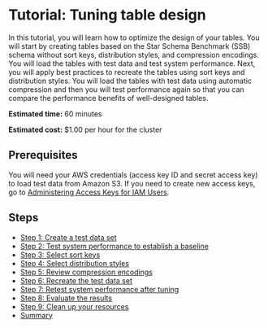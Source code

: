 # Tutorial: Tuning table design<a name="tutorial-tuning-tables"></a>

In this tutorial, you will learn how to optimize the design of your tables\. You will start by creating tables based on the Star Schema Benchmark \(SSB\) schema without sort keys, distribution styles, and compression encodings\. You will load the tables with test data and test system performance\. Next, you will apply best practices to recreate the tables using sort keys and distribution styles\. You will load the tables with test data using automatic compression and then you will test performance again so that you can compare the performance benefits of well\-designed tables\.

**Estimated time:** 60 minutes

**Estimated cost:** $1\.00 per hour for the cluster

## Prerequisites<a name="tutorial-tuning-tables-prerequisites"></a>

You will need your AWS credentials \(access key ID and secret access key\) to load test data from Amazon S3\. If you need to create new access keys, go to [Administering Access Keys for IAM Users](https://docs.aws.amazon.com/IAM/latest/UserGuide/ManagingCredentials.html)\.

## Steps<a name="tutorial-tuning-tables-steps"></a>
+ [Step 1: Create a test data set](tutorial-tuning-tables-create-test-data.md) 
+ [Step 2: Test system performance to establish a baseline](tutorial-tuning-tables-test-performance.md)
+ [Step 3: Select sort keys](tutorial-tuning-tables-sort-keys.md) 
+ [Step 4: Select distribution styles](tutorial-tuning-tables-distribution.md)
+ [Step 5: Review compression encodings](tutorial-tuning-tables-compression.md) 
+ [Step 6: Recreate the test data set](tutorial-tuning-tables-recreate-test-data.md)
+ [Step 7: Retest system performance after tuning](tutorial-tuning-tables-retest.md)
+ [Step 8: Evaluate the results](tutorial-tuning-tables-evaluate.md) 
+ [Step 9: Clean up your resources](tutorial-tuning-tables-clean-up.md)
+ [Summary](tutorial-tuning-tables-summary.md) 